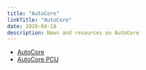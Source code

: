 ```yaml
---
title: "AutoCore"
linkTitle: "AutoCore"
date: 2020-04-18
description: News and resources on AutoCore
---
```


* [AutoCore](https://www.autocore.ai/)
* [AutoCore PCU](https://github.com/autocore-ai/autocore_pcu_doc)
